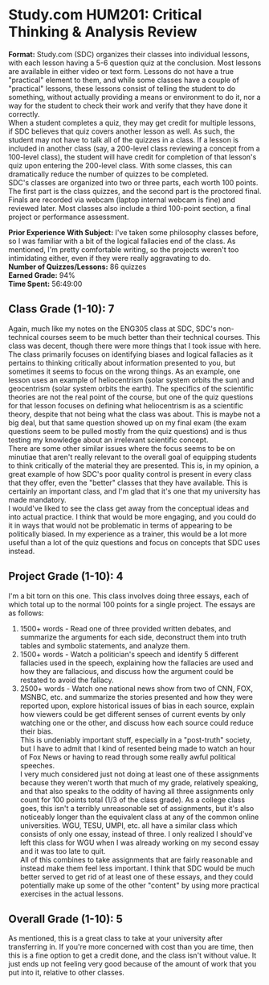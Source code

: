 # Study.com HUM201: Critical Thinking & Analysis Review
**Format:** Study.com (SDC) organizes their classes into individual lessons, with each lesson having a 5-6 question quiz at the conclusion. Most lessons are available in either video or text form. Lessons do not have a true "practical" element to them, and while some classes have a couple of "practical" lessons, these lessons consist of telling the student to do something, without actually providing a means or environment to do it, nor a way for the student to check their work and verify that they have done it correctly. <br>
When a student completes a quiz, they may get credit for multiple lessons, if SDC believes that quiz covers another lesson as well. As such, the student may not have to talk all of the quizzes in a class. If a lesson is included in another class (say, a 200-level class reviewing a concept from a 100-level class), the student will have credit for completion of that lesson's quiz upon entering the 200-level class. With some classes, this can dramatically reduce the number of quizzes to be completed. <br>
SDC's classes are organized into two or three parts, each worth 100 points. The first part is the class quizzes, and the second part is the proctored final. Finals are recorded via webcam (laptop internal webcam is fine) and reviewed later. Most classes also include a third 100-point section, a final project or performance assessment.

**Prior Experience With Subject:** I've taken some philosophy classes before, so I was familiar with a bit of the logical fallacies end of the class. As mentioned, I'm pretty comfortable writing, so the projects weren't too intimidating either, even if they were really aggravating to do.<br> 
**Number of Quizzes/Lessons:** 86 quizzes<br>
**Earned Grade:** 94%<br>
**Time Spent:** 56:49:00<br>

## Class Grade (1-10): **7**
Again, much like my notes on the ENG305 class at SDC, SDC's non-technical courses seem to be much better than their technical courses. This class was decent, though there were more things that I took issue with here. The class primarily focuses on identifying biases and logical fallacies as it pertains to thinking critically about information presented to you, but sometimes it seems to focus on the wrong things. As an example, one lesson uses an example of heliocentrism (solar system orbits the sun) and geocentrism (solar system orbits the earth). The specifics of the scientific theories are not the real point of the course, but one of the quiz questions for that lesson focuses on defining what heliocentrism is as a scientific theory, despite that not being what the class was about. This is maybe not a big deal, but that same question showed up on my final exam (the exam questions seem to be pulled mostly from the quiz questions) and is thus testing my knowledge about an irrelevant scientific concept.<br> 
There are some other similar issues where the focus seems to be on minutiae that aren't really relevant to the overall goal of equipping students to think critically of the material they are presented. This is, in my opinion, a great example of how SDC's poor quality control is present in every class that they offer, even the "better" classes that they have available. This is certainly an important class, and I'm glad that it's one that my university has made mandatory. <br>
I would've liked to see the class get away from the conceptual ideas and into actual practice. I think that would be more engaging, and you could do it in ways that would not be problematic in terms of appearing to be politically biased. In my experience as a trainer, this would be a lot more useful than a lot of the quiz questions and focus on concepts that SDC uses instead. 

## Project Grade (1-10): **4**
I'm a bit torn on this one. This class involves doing three essays, each of which total up to the normal 100 points for a single project. The essays are as follows:<br>
1) 1500+ words - Read one of three provided written debates, and summarize the arguments for each side, deconstruct them into truth tables and symbolic statements, and analyze them. <br>
2) 1500+ words - Watch a politician's speech and identify 5 different fallacies used in the speech, explaining how the fallacies are used and how they are fallacious, and discuss how the argument could be restated to avoid the fallacy. <br>
3) 2500+ words - Watch one national news show from two of CNN, FOX, MSNBC, etc. and summarize the stories presented and how they were reported upon, explore historical issues of bias in each source, explain how viewers could be get different senses of current events by only watching one or the other, and discuss how each source could reduce their bias.<br>
This is undeniably important stuff, especially in a "post-truth" society, but I have to admit that I kind of resented being made to watch an hour of Fox News or having to read through some really awful political speeches. <br>
I very much considered just not doing at least one of these assignments because they weren't worth that much of my grade, relatively speaking, and that also speaks to the oddity of having all three assignments only count for 100 points total (1/3 of the class grade). As a college class goes, this isn't a terribly unreasonable set of assignments, but it's also noticeably longer than the equivalent class at any of the common online universities. WGU, TESU, UMPI, etc. all have a similar class which consists of only one essay, instead of three. I only realized I should've left this class for WGU when I was already working on my second essay and it was too late to quit. <br>
All of this combines to take assignments that are fairly reasonable and instead make them feel less important. I think that SDC would be much better served to get rid of at least one of these essays, and they could potentially make up some of the other "content" by using more practical exercises in the actual lessons. 

## Overall Grade (1-10): **5**
As mentioned, this is a great class to take at your university after transferring in. If you're more concerned with cost than you are time, then this is a fine option to get a credit done, and the class isn't without value. It just ends up not feeling very good because of the amount of work that you put into it, relative to other classes. 
